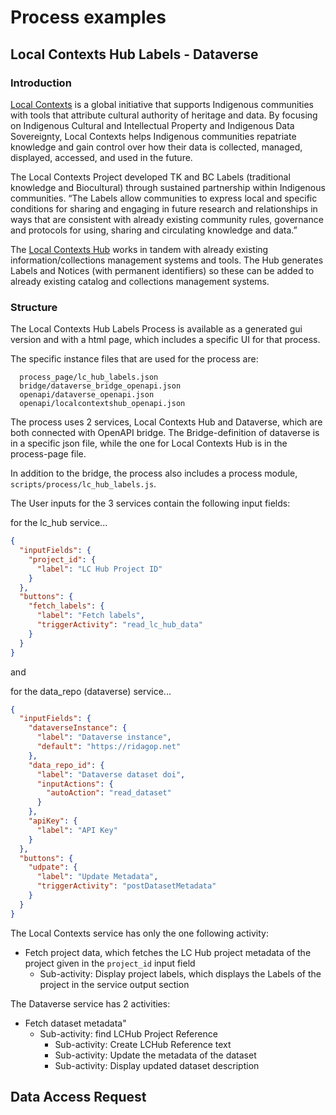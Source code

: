 # Process examples

## Local Contexts Hub Labels - Dataverse

### Introduction

[Local Contexts](https://localcontexts.org) is a global initiative that supports Indigenous communities with tools that attribute cultural authority of heritage and data. 
By focusing on Indigenous Cultural and Intellectual Property and Indigenous Data Sovereignty, Local Contexts helps Indigenous communities repatriate knowledge and gain control over how their data is collected, managed, displayed, accessed, and used in the future.

The Local Contexts Project developed TK and BC Labels (traditional knowledge and Biocultural) through sustained partnership within Indigenous communities. “The Labels allow communities to express local and specific conditions for sharing and engaging in future research and relationships in ways that are consistent with already existing community rules, 
governance and protocols for using, sharing and circulating knowledge and data.”

The [Local Contexts Hub](https://localcontextshub.org/) works in tandem with already existing information/collections management systems and tools. The Hub generates Labels and Notices (with permanent identifiers) so these can be added to already existing catalog and collections management systems.



### Structure

The Local Contexts Hub Labels Process is available as a generated gui version and with a html page, which includes
a specific UI for that process.

The specific instance files that are used for the process are:

```
  process_page/lc_hub_labels.json
  bridge/dataverse_bridge_openapi.json
  openapi/dataverse_openapi.json
  openapi/localcontextshub_openapi.json
```

The process uses 2 services, Local Contexts Hub and Dataverse, which are both connected with OpenAPI bridge.
The Bridge-definition of dataverse is in a specific json file, while the one for Local Contexts Hub is in the
process-page file.

In addition to the bridge, the process also includes a process module,  `scripts/process/lc_hub_labels.js`.

The User inputs for the 3 services contain the following input fields:

for the lc_hub service...

```json
{
  "inputFields": {
    "project_id": {
      "label": "LC Hub Project ID"
    }
  },
  "buttons": {
    "fetch_labels": {
      "label": "Fetch labels",
      "triggerActivity": "read_lc_hub_data"
    }
  }
}
``` 

and

for the data_repo (dataverse) service...

```json
{
  "inputFields": {
    "dataverseInstance": {
      "label": "Dataverse instance",
      "default": "https://ridagop.net"
    },
    "data_repo_id": {
      "label": "Dataverse dataset doi",
      "inputActions": {
        "autoAction": "read_dataset"
      }
    },
    "apiKey": {
      "label": "API Key"
    }
  },
  "buttons": {
    "udpate": {
      "label": "Update Metadata",
      "triggerActivity": "postDatasetMetadata"
    }
  }
}
```

The Local Contexts service has only the one following activity:

- Fetch project data, which fetches the LC Hub project metadata of the project given in the `project_id` input field
    - Sub-activity: Display project labels, which displays the Labels of the project in the service output section

The Dataverse service has 2 activities:

- Fetch dataset metadata"
    - Sub-activity: find LCHub Project Reference
        - Sub-activity: Create LCHub Reference text
        - Sub-activity: Update the metadata of the dataset
        - Sub-activity: Display updated dataset description


## Data Access Request
